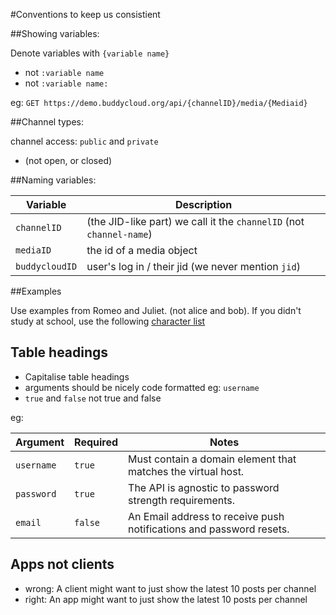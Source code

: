 #Conventions to keep us consistient

##Showing variables:

Denote variables with `{variable name}`

- not `:variable name`
- not `:variable name:`

eg: `GET https://demo.buddycloud.org/api/{channelID}/media/{Mediaid}`

##Channel types:

channel access: `public` and `private`

- (not open, or closed)

##Naming variables:

Variable | Description
---------|------------
`channelID`| (the JID-like part) we call it the `channelID` (not `channel-name`)
`mediaID` | the id of a media object
`buddycloudID`| user's log in / their jid (we never mention `jid`)

##Examples

Use examples from Romeo and Juliet. (not alice and bob). If you didn't study at school, use the following [character list]([https://en.wikipedia.org/wiki/Characters_in_Romeo_and_Juliet)

## Table headings 

* Capitalise table headings
* arguments should be nicely code formatted eg: `username`
* `true` and `false`  not true and false

eg:

Argument   | Required | Notes
---------- | -------- |------------
`username`   | `true`     | Must contain a domain element that matches the virtual host.
`password`   | `true`     | The API is agnostic to password strength requirements.
`email`      | `false`    | An Email address to receive push notifications and password resets.

## Apps not clients

* wrong: A client might want to just show the latest 10 posts per channel
* right: An app might want to just show the latest 10 posts per channel
